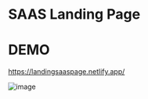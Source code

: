 # SAAS Landing Page
# DEMO 
https://landingsaaspage.netlify.app/



![image](https://github.com/user-attachments/assets/f7e126aa-ee18-42f8-a04e-9d6a821fc700)
